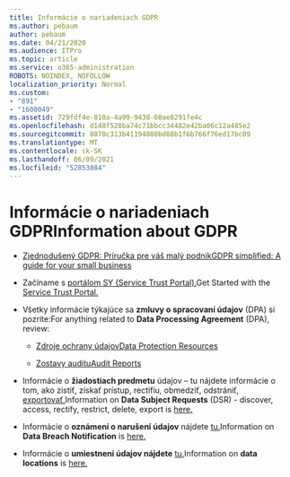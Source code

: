 ```yaml
---
title: Informácie o nariadeniach GDPR
ms.author: pebaum
author: pebaum
ms.date: 04/21/2020
ms.audience: ITPro
ms.topic: article
ms.service: o365-administration
ROBOTS: NOINDEX, NOFOLLOW
localization_priority: Normal
ms.custom:
- "891"
- "1600049"
ms.assetid: 729fdf4e-810a-4a99-9438-60ae8291fe4c
ms.openlocfilehash: d148f528ba74c71bbcc34482e42ba06c12a485e2
ms.sourcegitcommit: 8878c313b41194808bd88b1f6b766f76ed17bc09
ms.translationtype: MT
ms.contentlocale: sk-SK
ms.lasthandoff: 06/09/2021
ms.locfileid: "52853884"
---
```

# <a name="information-about-gdpr"></a><span data-ttu-id="415d4-102">Informácie o nariadeniach GDPR</span><span class="sxs-lookup"><span data-stu-id="415d4-102">Information about GDPR</span></span>

- [<span data-ttu-id="415d4-103">Zjednodušený GDPR: Príručka pre váš malý podnik</span><span class="sxs-lookup"><span data-stu-id="415d4-103">GDPR simplified: A guide for your small business</span></span>](/microsoft-365/admin/security-and-compliance/gdpr-compliance)

- <span data-ttu-id="415d4-104">Začíname s [portálom SY (Service Trust Portal).](https://servicetrust.microsoft.com/ViewPage/GDPRGetStarted)</span><span class="sxs-lookup"><span data-stu-id="415d4-104">Get Started with the [Service Trust Portal.](https://servicetrust.microsoft.com/ViewPage/GDPRGetStarted)</span></span>

- <span data-ttu-id="415d4-105">Všetky informácie týkajúce sa **zmluvy o spracovaní údajov** (DPA) si pozrite:</span><span class="sxs-lookup"><span data-stu-id="415d4-105">For anything related to **Data Processing Agreement** (DPA), review:</span></span>

  - [<span data-ttu-id="415d4-106">Zdroje ochrany údajov</span><span class="sxs-lookup"><span data-stu-id="415d4-106">Data Protection Resources</span></span>](https://servicetrust.microsoft.com/ViewPage/TrustDocuments)

  - [<span data-ttu-id="415d4-107">Zostavy auditu</span><span class="sxs-lookup"><span data-stu-id="415d4-107">Audit Reports</span></span>](https://servicetrust.microsoft.com/ViewPage/MSComplianceGuide)

- <span data-ttu-id="415d4-108">Informácie o **žiadostiach predmetu** údajov – tu nájdete informácie o tom, ako zistiť, získať prístup, rectifiu, obmedziť, odstrániť, [exportovať.](/microsoft-365/compliance/gdpr-dsr-office365)</span><span class="sxs-lookup"><span data-stu-id="415d4-108">Information on **Data Subject Requests** (DSR) - discover, access, rectify, restrict, delete, export is [here.](/microsoft-365/compliance/gdpr-dsr-office365)</span></span>

- <span data-ttu-id="415d4-109">Informácie o **oznámení o narušení údajov** nájdete [tu.](https://servicetrust.microsoft.com/ViewPage/GDPRBreach)</span><span class="sxs-lookup"><span data-stu-id="415d4-109">Information on **Data Breach Notification** is [here.](https://servicetrust.microsoft.com/ViewPage/GDPRBreach)</span></span>

- <span data-ttu-id="415d4-110">Informácie o **umiestnení údajov nájdete** [tu.](https://products.office.com/where-is-your-data-located?ms.officeurl=datamaps&amp;geo=All#All)</span><span class="sxs-lookup"><span data-stu-id="415d4-110">Information on **data locations** is [here.](https://products.office.com/where-is-your-data-located?ms.officeurl=datamaps&amp;geo=All#All)</span></span>
